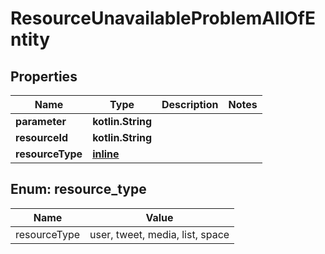 
# ResourceUnavailableProblemAllOfEntity

## Properties
Name | Type | Description | Notes
------------ | ------------- | ------------- | -------------
**parameter** | **kotlin.String** |  | 
**resourceId** | **kotlin.String** |  | 
**resourceType** | [**inline**](#ResourceType) |  | 


<a name="ResourceType"></a>
## Enum: resource_type
Name | Value
---- | -----
resourceType | user, tweet, media, list, space



